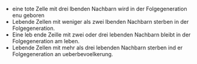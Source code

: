 - eine tote Zelle mit drei lbenden Nachbarn wird in der Folgegeneration enu geboren
- Lebende Zellen mit weniger als zwei lbenden Nachbarn sterben in der Folgegeneration.
- Eine leb ende Zeille mit zwei oder drei lebenden Nachbarn bleibt in der Folgegeneration am leben.
- Lebende Zellen mit mehr als drei lebenden Nachbarn sterben ind er Folgegeneration an ueberbevoelkerung.
